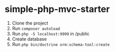 # simple-php-mvc-starter

1. Clone the project
2. Run `composer autoload`
3. Run `php -S localhost:9999` in /public
4. Create database
5. Run `php bin/doctrine orm:schema-tool:create`
